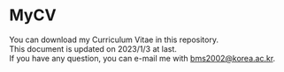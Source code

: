 # MyCV
You can download my Curriculum Vitae in this repository.\
This document is updated on 2023/1/3 at last.\
If you have any question, you can e-mail me with bms2002@korea.ac.kr. 
